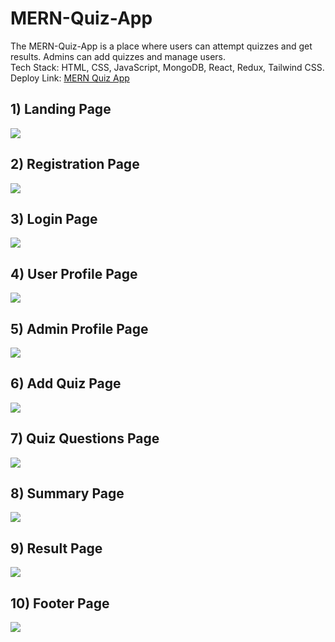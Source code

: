 # MERN-Quiz-App
The MERN-Quiz-App is a place where users can attempt quizzes and get results. Admins can add quizzes and manage users.  
Tech Stack: HTML, CSS, JavaScript, MongoDB, React, Redux, Tailwind CSS.  
Deploy Link: [MERN Quiz App](https://mern-quiz-app-ten.vercel.app/)

## 1) Landing Page
<img src="https://your-image-hosting.com/landing-page.png"/>

## 2) Registration Page
<img src="https://your-image-hosting.com/registration-page.png"/>

## 3) Login Page
<img src="https://your-image-hosting.com/login-page.png"/>

## 4) User Profile Page
<img src="https://your-image-hosting.com/user-profile-page.png"/>

## 5) Admin Profile Page
<img src="https://your-image-hosting.com/admin-profile-page.png"/>

## 6) Add Quiz Page
<img src="https://your-image-hosting.com/add-quiz-page.png"/>

## 7) Quiz Questions Page
<img src="https://your-image-hosting.com/quiz-questions-page.png"/>

## 8) Summary Page
<img src="https://your-image-hosting.com/summary-page.png"/>

## 9) Result Page
<img src="https://your-image-hosting.com/result-page.png"/>

## 10) Footer Page
<img src="https://your-image-hosting.com/footer-page.png"/>
